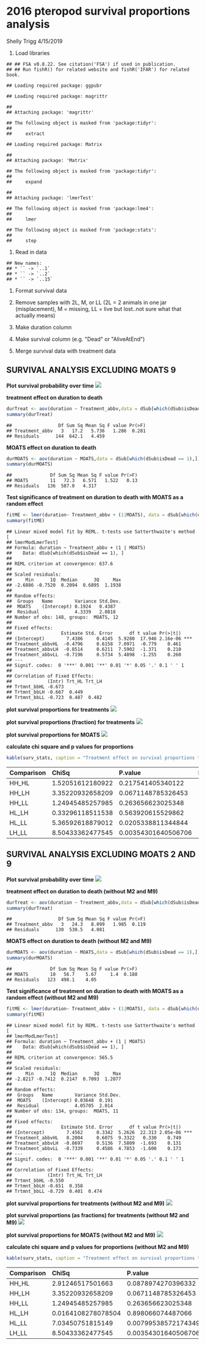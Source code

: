 2016 pteropod survival proportions analysis
================
Shelly Trigg
4/15/2019

1.  Load libraries

<!-- -->

    ## ## FSA v0.8.22. See citation('FSA') if used in publication.
    ## ## Run fishR() for related website and fishR('IFAR') for related book.

    ## Loading required package: ggpubr

    ## Loading required package: magrittr

    ## 
    ## Attaching package: 'magrittr'

    ## The following object is masked from 'package:tidyr':
    ## 
    ##     extract

    ## Loading required package: Matrix

    ## 
    ## Attaching package: 'Matrix'

    ## The following object is masked from 'package:tidyr':
    ## 
    ##     expand

    ## 
    ## Attaching package: 'lmerTest'

    ## The following object is masked from 'package:lme4':
    ## 
    ##     lmer

    ## The following object is masked from 'package:stats':
    ## 
    ##     step

1.  Read in data

<!-- -->

    ## New names:
    ## * `` -> `..1`
    ## * `` -> `..2`
    ## * `` -> `..15`

1.  Format survival data

2.  Remove samples with 2L, M, or LL (2L = 2 animals in one jar (misplacement), M = missing, LL = live but lost..not sure what that actually means)

3.  Make duration column

4.  Make survival column (e.g. "Dead" or "AliveAtEnd")

5.  Merge survival data with treatment data

SURVIVAL ANALYSIS EXCLUDING MOATS 9
-----------------------------------

**Plot survival probability over time** ![](2016_pteropod_survival_proportions_analysis_files/figure-markdown_github/unnamed-chunk-5-1.png)

**treatment effect on duration to death**

``` r
durTreat <- aov(duration ~ Treatment_abbv,data = dSub[which(dSub$isDead == 1),])
summary(durTreat)
```

    ##                 Df Sum Sq Mean Sq F value Pr(>F)
    ## Treatment_abbv   3   17.2   5.736   1.286  0.281
    ## Residuals      144  642.1   4.459

**MOATS effect on duration to death**

``` r
durMOATS <- aov(duration ~ MOATS,data = dSub[which(dSub$isDead == 1),])
summary(durMOATS)
```

    ##              Df Sum Sq Mean Sq F value Pr(>F)
    ## MOATS        11   72.3   6.571   1.522   0.13
    ## Residuals   136  587.0   4.317

**Test significance of treatment on duration to death with MOATS as a random effect**

``` r
fitME <- lmer(duration~ Treatment_abbv + (1|MOATS), data = dSub[which(dSub$isDead == 1),])
summary(fitME)
```

    ## Linear mixed model fit by REML. t-tests use Satterthwaite's method [
    ## lmerModLmerTest]
    ## Formula: duration ~ Treatment_abbv + (1 | MOATS)
    ##    Data: dSub[which(dSub$isDead == 1), ]
    ## 
    ## REML criterion at convergence: 637.6
    ## 
    ## Scaled residuals: 
    ##     Min      1Q  Median      3Q     Max 
    ## -2.6886 -0.7520  0.2094  0.6895  1.1938 
    ## 
    ## Random effects:
    ##  Groups   Name        Variance Std.Dev.
    ##  MOATS    (Intercept) 0.1924   0.4387  
    ##  Residual             4.3339   2.0818  
    ## Number of obs: 148, groups:  MOATS, 12
    ## 
    ## Fixed effects:
    ##                  Estimate Std. Error      df t value Pr(>|t|)    
    ## (Intercept)        7.4386     0.4145  5.9280  17.946 2.16e-06 ***
    ## Treatment_abbvHL  -0.4796     0.6158  7.0971  -0.779    0.461    
    ## Treatment_abbvLH  -0.8514     0.6211  7.5902  -1.371    0.210    
    ## Treatment_abbvLL  -0.7196     0.5734  5.4898  -1.255    0.260    
    ## ---
    ## Signif. codes:  0 '***' 0.001 '**' 0.01 '*' 0.05 '.' 0.1 ' ' 1
    ## 
    ## Correlation of Fixed Effects:
    ##             (Intr) Trt_HL Trt_LH
    ## Trtmnt_bbHL -0.673              
    ## Trtmnt_bbLH -0.667  0.449       
    ## Trtmnt_bbLL -0.723  0.487  0.482

**plot survival proportions for treatments** ![](2016_pteropod_survival_proportions_analysis_files/figure-markdown_github/unnamed-chunk-9-1.png)

**plot survival proportions (fraction) for treatments** ![](2016_pteropod_survival_proportions_analysis_files/figure-markdown_github/unnamed-chunk-10-1.png)

**plot survival proportions for MOATS** ![](2016_pteropod_survival_proportions_analysis_files/figure-markdown_github/unnamed-chunk-11-1.png)

**calculate chi square and p values for proportions**

``` r
kable(surv_stats, caption = "Treatment effect on survival proportions test table")
```

| Comparison | ChiSq            | P.value             |  P.value\_bonferroni|
|:-----------|:-----------------|:--------------------|--------------------:|
| HH\_HL     | 1.52051612180922 | 0.217541405340122   |                    1|
| HH\_LH     | 3.35220932658209 | 0.0671148785326453  |                    1|
| HH\_LL     | 1.24945485257985 | 0.263656623025348   |                    1|
| HL\_LH     | 0.33296118511538 | 0.563920615529862   |                    1|
| HL\_LL     | 5.36592618879012 | 0.0205338811344844  |                    1|
| LH\_LL     | 8.50433362477545 | 0.00354301640506706 |                    1|

SURVIVAL ANALYSIS EXCLUDING MOATS 2 AND 9
-----------------------------------------

**Plot survival probability over time** ![](2016_pteropod_survival_proportions_analysis_files/figure-markdown_github/surv_analysis_noM2-1.png)

**treatment effect on duration to death (without M2 and M9)**

``` r
durTreat <- aov(duration ~ Treatment_abbv,data = dSub[which(dSub$isDead == 1),])
summary(durTreat)
```

    ##                 Df Sum Sq Mean Sq F value Pr(>F)
    ## Treatment_abbv   3   24.3   8.099   1.985  0.119
    ## Residuals      130  530.5   4.081

**MOATS effect on duration to death (without M2 and M9)**

``` r
durMOATS <- aov(duration ~ MOATS,data = dSub[which(dSub$isDead == 1),])
summary(durMOATS)
```

    ##              Df Sum Sq Mean Sq F value Pr(>F)
    ## MOATS        10   56.7    5.67     1.4  0.188
    ## Residuals   123  498.1    4.05

**Test significance of treatment on duration to death with MOATS as a random effect (without M2 and M9)**

``` r
fitME <- lmer(duration~ Treatment_abbv + (1|MOATS), data = dSub[which(dSub$isDead == 1),])
summary(fitME)
```

    ## Linear mixed model fit by REML. t-tests use Satterthwaite's method [
    ## lmerModLmerTest]
    ## Formula: duration ~ Treatment_abbv + (1 | MOATS)
    ##    Data: dSub[which(dSub$isDead == 1), ]
    ## 
    ## REML criterion at convergence: 565.5
    ## 
    ## Scaled residuals: 
    ##     Min      1Q  Median      3Q     Max 
    ## -2.8217 -0.7412  0.2147  0.7093  1.2077 
    ## 
    ## Random effects:
    ##  Groups   Name        Variance Std.Dev.
    ##  MOATS    (Intercept) 0.03648  0.191   
    ##  Residual             4.05705  2.014   
    ## Number of obs: 134, groups:  MOATS, 11
    ## 
    ## Fixed effects:
    ##                  Estimate Std. Error      df t value Pr(>|t|)    
    ## (Intercept)        7.4562     0.3342  5.2626  22.313 2.05e-06 ***
    ## Treatment_abbvHL   0.2004     0.6075  9.3322   0.330    0.749    
    ## Treatment_abbvLH  -0.8697     0.5136  7.5809  -1.693    0.131    
    ## Treatment_abbvLL  -0.7339     0.4586  4.7853  -1.600    0.173    
    ## ---
    ## Signif. codes:  0 '***' 0.001 '**' 0.01 '*' 0.05 '.' 0.1 ' ' 1
    ## 
    ## Correlation of Fixed Effects:
    ##             (Intr) Trt_HL Trt_LH
    ## Trtmnt_bbHL -0.550              
    ## Trtmnt_bbLH -0.651  0.358       
    ## Trtmnt_bbLL -0.729  0.401  0.474

**plot survival proportions for treatments (without M2 and M9)** ![](2016_pteropod_survival_proportions_analysis_files/figure-markdown_github/unnamed-chunk-17-1.png)

**plot survival proportions (as fractions) for treatments (without M2 and M9)** ![](2016_pteropod_survival_proportions_analysis_files/figure-markdown_github/unnamed-chunk-18-1.png)

**plot survival proportions for MOATS (without M2 and M9)** ![](2016_pteropod_survival_proportions_analysis_files/figure-markdown_github/unnamed-chunk-19-1.png)

**calculate chi square and p values for proportions (without M2 and M9)**

``` r
kable(surv_stats, caption = "Treatment effect on survival proportions test table (without M2 and M9)")
```

| Comparison | ChiSq              | P.value             |  P.value\_bonferroni|
|:-----------|:-------------------|:--------------------|--------------------:|
| HH\_HL     | 2.91246517501663   | 0.0878974270396332  |                    1|
| HH\_LH     | 3.35220932658209   | 0.0671148785326453  |                    1|
| HH\_LL     | 1.24945485257985   | 0.263656623025348   |                    1|
| HL\_LH     | 0.0164108278078504 | 0.898066074487066   |                    1|
| HL\_LL     | 7.03450751815149   | 0.00799538572174349 |                    1|
| LH\_LL     | 8.50433362477545   | 0.00354301640506706 |                    1|
